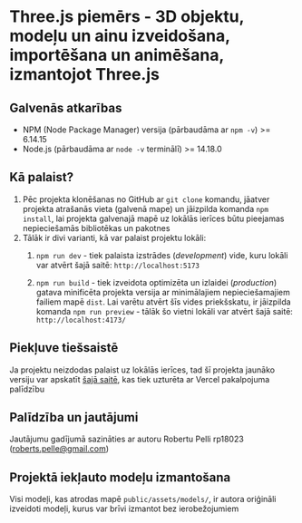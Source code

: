 # Three.js piemērs - 3D objektu, modeļu un ainu izveidošana, importēšana un animēšana, izmantojot Three.js

## Galvenās atkarības
- NPM (Node Package Manager) versija (pārbaudāma ar `npm -v`) >= 6.14.15
- Node.js (pārbaudāma ar `node -v` terminālī) >= 14.18.0

## Kā palaist?
1. Pēc projekta klonēšanas no GitHub ar `git clone` komandu, jāatver projekta atrašanās vieta (galvenā mape) un jāizpilda komanda `npm install`, lai projekta galvenajā mapē uz lokālās ierīces būtu pieejamas nepieciešamās bibliotēkas un pakotnes
2. Tālāk ir divi varianti, kā var palaist projektu lokāli:
    1. `npm run dev` - tiek palaista izstrādes (_development_) vide, kuru lokāli var atvērt šajā saitē: `http://localhost:5173`
    
    2. `npm run build` - tiek izveidota optimizēta un izlaidei (_production_) gatava minificēta projekta versija ar minimālajiem nepieciešamajiem failiem mapē `dist`. Lai varētu atvērt šīs vides priekšskatu, ir jāizpilda komanda `npm run preview` - tālāk šo vietni lokāli var atvērt šajā saitē: `http://localhost:4173/`

## Piekļuve tiešsaistē
Ja projektu neizdodas palaist uz lokālās ierīces, tad šī projekta jaunāko versiju var apskatīt [šajā saitē](`https://robertspelle-svelte-3d-threejs-viewer-demo.vercel.app/`), kas tiek uzturēta ar Vercel pakalpojuma palīdzību


## Palīdzība un jautājumi
Jautājumu gadījumā sazināties ar autoru Robertu Pelli rp18023 (roberts.pelle@gmail.com)

## Projektā iekļauto modeļu izmantošana
Visi modeļi, kas atrodas mapē `public/assets/models/`, ir autora oriģināli izveidoti modeļi, kurus var brīvi izmantot bez ierobežojumiem